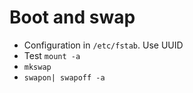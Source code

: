 # Boot and swap

- Configuration in `/etc/fstab`. Use UUID
- Test `mount -a`
- `mkswap`
- `swapon| swapoff -a`
